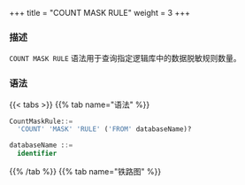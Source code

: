 +++
title = "COUNT MASK RULE"
weight = 3
+++

### 描述

`COUNT MASK RULE` 语法用于查询指定逻辑库中的数据脱敏规则数量。

### 语法

{{< tabs >}}
{{% tab name="语法" %}}
```sql
CountMaskRule::=
  'COUNT' 'MASK' 'RULE' ('FROM' databaseName)?

databaseName ::=
  identifier
```
{{% /tab %}}
{{% tab name="铁路图" %}}
<iframe frameborder="0" name="diagram" id="diagram" width="100%" height="100%"></iframe>
{{% /tab %}}
{{< /tabs >}}

### 补充说明

- 未指定 `databaseName` 时，默认是当前使用的 `DATABASE`，如果也未使用 `DATABASE` 则会提示 `No database selected`。

### 返回值说明

| 列        | 说明            |
| --------- | ---------------|
| rule_name | 规则类型        |
| database  | 规则所属逻辑库   |
| count     | 规则数量        |


### 示例

- 查询指定逻辑库中的数据脱敏规则数量

```sql
COUNT MASK RULE FROM test1;
```

```sql
mysql> COUNT MASK RULE FROM test1;
+-----------+----------+-------+
| rule_name | database | count |
+-----------+----------+-------+
| mask      | test1    | 3     |
+-----------+----------+-------+
1 row in set (0.50 sec)
```

- 查询当前逻辑库中的数据脱敏规则数量

```sql
COUNT MASK RULE;
```

```sql
mysql> COUNT MASK RULE;
+-----------+----------+-------+
| rule_name | database | count |
+-----------+----------+-------+
| mask      | test1    | 3     |
+-----------+----------+-------+
1 row in set (0.50 sec)
```

### 保留字

`COUNT`、`MASK`、`RULE`、`FROM`

### 相关链接

- [保留字](/cn/reference/distsql/syntax/reserved-word/)

